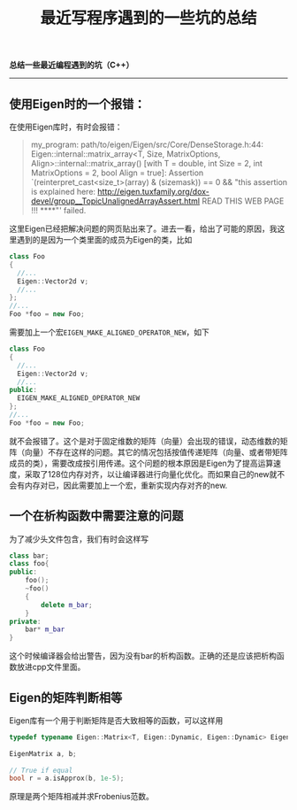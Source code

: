 ﻿---
title: 最近写程序遇到的一些坑的总结
categories:
- Programming
tags:
- C++
updated: 2018-04-21 
---

**总结一些最近编程遇到的坑（C++）**
  

  
---
## 使用Eigen时的一个报错：
在使用Eigen库时，有时会报错：
>my_program: path/to/eigen/Eigen/src/Core/DenseStorage.h:44:
>Eigen::internal::matrix_array<T, Size, MatrixOptions, Align>::internal::matrix_array()
>[with T = double, int Size = 2, int MatrixOptions = 2, bool Align = true]:
>Assertion `(reinterpret_cast<size_t>(array) & (sizemask)) == 0 && "this assertion
>is explained here: http://eigen.tuxfamily.org/dox-devel/group__TopicUnalignedArrayAssert.html
>     READ THIS WEB PAGE !!! ****"' failed.
  
这里Eigen已经把解决问题的网页贴出来了。进去一看，给出了可能的原因，我这里遇到的是因为一个类里面的成员为Eigen的类，比如
```c++
class Foo
{
  //...
  Eigen::Vector2d v;
  //...
};
//...
Foo *foo = new Foo;
```
需要加上一个宏`EIGEN_MAKE_ALIGNED_OPERATOR_NEW`，如下
```c++
class Foo
{
  //...
  Eigen::Vector2d v;
  //...
public:
  EIGEN_MAKE_ALIGNED_OPERATOR_NEW
};
//...
Foo *foo = new Foo;
```
就不会报错了。这个是对于固定维数的矩阵（向量）会出现的错误，动态维数的矩阵（向量）不存在这样的问题。其它的情况包括按值传递矩阵（向量、或者带矩阵成员的类），需要改成按引用传递。这个问题的根本原因是Eigen为了提高运算速度，采取了128位内存对齐，以让编译器进行向量化优化。而如果自己的new就不会有内存对已，因此需要加上一个宏，重新实现内存对齐的new.

## 一个在析构函数中需要注意的问题
为了减少头文件包含，我们有时会这样写
```c++
class bar;
class foo{
public:
    foo();
    ~foo()
    {
        delete m_bar;
    }
private:
    bar* m_bar
}
```
这个时候编译器会给出警告，因为没有bar的析构函数。正确的还是应该把析构函数放进cpp文件里面。

## Eigen的矩阵判断相等
Eigen库有一个用于判断矩阵是否大致相等的函数，可以这样用
```c++
typedef typename Eigen::Matrix<T, Eigen::Dynamic, Eigen::Dynamic> EigenMatrix;
 
EigenMatrix a, b;
 
// True if equal
bool r = a.isApprox(b, 1e-5);
```
原理是两个矩阵相减并求Frobenius范数。